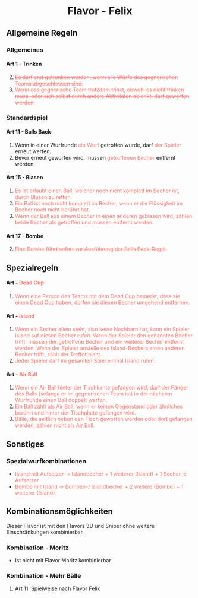 <h1 align=center>Flavor - Felix</h1>

## Allgemeine Regeln

### Allgemeines

#### Art 1 - Trinken

2. <span style="color:rgb(253, 119, 110)"><del>Es darf erst getrunken werden, wenn alle Würfe des gegnerischen Teams abgeschlossen sind.</del></span>
3. <span style="color:rgb(253, 119, 110)"><del>Wenn das gegnerische Team trotzdem trinkt, obwohl es nicht trinken muss, oder sich selbst durch andere Aktivitäten ablenkt, darf geworfen werden.</del></span>

### Standardspiel

#### Art 11 - Balls Back

1. Wenn in einer Wurfrunde <span style="color:rgb(253, 119, 110)">ein Wurf</span> getroffen wurde, darf <span style="color:rgb(253, 119, 110)">der Spieler</span> erneut werfen.
2. Bevor erneut geworfen wird, müssen <span style="color:rgb(253, 119, 110)">getroffenen Becher</span> entfernt werden.

#### Art 15 - Blasen

1. <span style="color:rgb(253, 119, 110)">Es ist erlaubt einen Ball, welcher noch nicht komplett im Becher ist, durch Blasen zu retten.</span>
2. <span style="color:rgb(253, 119, 110)">Ein Ball ist noch nicht komplett im Becher, wenn er die Flüssigkeit im Becher noch nicht berührt hat.</span>
3. <span style="color:rgb(253, 119, 110)">Wenn der Ball aus einem Becher in einen anderen geblasen wird, zählen beide Becher als getroffen und müssen entfernt werden.</span>

#### Art 17 - Bombe

2. <span style="color:rgb(253, 119, 110)"><del>Eine Bombe führt sofort zur Ausführung der Balls Back-Regel.</del></span>

## Spezialregeln

#### Art - <span style="color:rgb(253, 119, 110)">Dead Cup</span>

1. <span style="color:rgb(253, 119, 110)">Wenn eine Person des Teams mit dem Dead Cup bemerkt, dass sie einen Dead Cup haben, dürfen sie diesen Becher umgehend entfernen.</span>

#### Art - <span style="color:rgb(253, 119, 110)">Island</span>

1. <span style="color:rgb(253, 119, 110)">Wenn ein Becher allein steht, also keine Nachbarn hat, kann ein Spieler Island auf diesen Becher rufen. Wenn der Spieler den genannten Becher trifft, müssen der getroffene Becher und ein weiterer Becher entfernt werden. Wenn der Spieler anstelle des Island-Bechers einen anderen Becher trifft, zählt der Treffer nicht.</span>
2. <span style="color:rgb(253, 119, 110)">Jeder Spieler darf im gesamten Spiel einmal Island rufen.</span>

#### Art - <span style="color:rgb(253, 119, 110)">Air Ball</span>

1. <span style="color:rgb(253, 119, 110)">Wenn ein Air Ball hinter der Tischkante gefangen wird, darf der Fänger des Balls (solange er im gegnerischen Team ist) in der nächsten Wurfrunde einen Ball doppelt werfen.</span>
2. <span style="color:rgb(253, 119, 110)">Ein Ball zählt als Air Ball, wenn er keinen Gegenstand oder ähnliches berührt und hinter der Tischplatte gefangen wird.</span>
3. <span style="color:rgb(253, 119, 110)">Bälle, die seitlich neben den Tisch geworfen werden oder dort gefangen werden, zählen nicht als Air Ball.</span>

## Sonstiges

### Spezialwurfkombinationen

- <span style="color:rgb(253, 119, 110)">Island mit Aufsetzer &rarr; Islandbecher + 1 weiterer (Island) + 1 Becher je Aufsetzer</span>
- <span style="color:rgb(253, 119, 110)">Bombe mit Island &rarr; Bomben-/ Islandbecher + 2 weitere (Bombe) + 1 weiterer (Island)</span>

## Kombinationsmöglichkeiten

Dieser Flavor ist mit den Flavors 3D und Sniper ohne weitere Einschränkungen kombinierbar.

### Kombination - Moritz

- Ist nicht mit Flavor Moritz kombinierbar

### Kombination - Mehr Bälle

1. Art 11: Spielweise nach Flavor Felix
